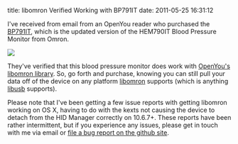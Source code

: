 title: libomron Verified Working with BP791IT
date: 2011-05-25 16:31:12 

I've received from email from an OpenYou reader who purchased the
[BP791IT][1], which is the updated version of the HEM790IT Blood
Pressure Monitor from Omron.

[![](//images/2011-05-25-libomron-works-with-bp791it/bp791it.jpg)](http://www.amazon.com/gp/product/B004H44GB4/ref=as_li_qf_sp_asin_tl?ie=UTF8&tag=openyouorg-20&linkCode=as2&camp=217145&creative=399349&creativeASIN=B004H44GB4)

They've verified that this blood pressure monitor does work
with [OpenYou's libomron library][2]. So, go forth and purchase, knowing
you can still pull your data off of the device on any platform
[libomron][2] supports (which is anything [libusb][3] supports).

Please note that I've been getting a few issue reports with getting
libomron working on OS X, having to do with the kexts not causing the
device to detach from the HID Manager correctly on 10.6.7+. These
reports have been rather intermittent, but if you experience any
issues, please get in touch with me via email or [file a bug report on the github site][4].

[1]: http://www.amazon.com/gp/product/B004H44GB4/ref=as_li_qf_sp_asin_tl?ie=UTF8&tag=openyouorg-20&linkCode=as2&camp=217145&creative=399349&creativeASIN=B004H44GB4
[2]: https://github.com/qdot/libomron/
[3]: http://www.libusb.org
[4]: https://github.com/qdot/libomron/issues
